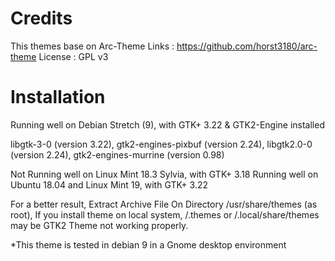Credits
=======

This themes base on Arc-Theme 
Links : https://github.com/horst3180/arc-theme
License : GPL v3

Installation
============

Running well on Debian Stretch (9), with GTK+ 3.22 & GTK2-Engine installed 

libgtk-3-0  (version 3.22), 
gtk2-engines-pixbuf (version 2.24), 
libgtk2.0-0 (version 2.24), 
gtk2-engines-murrine (version 0.98)

Not Running well on Linux Mint 18.3 Sylvia, with GTK+ 3.18
Running well on Ubuntu 18.04 and Linux Mint 19, with GTK+ 3.22

For a better result, Extract Archive File On Directory /usr/share/themes (as root), If you install theme on local system, /.themes or /.local/share/themes may be GTK2 Theme not working properly.


*This theme is tested in debian 9 in a Gnome desktop environment
